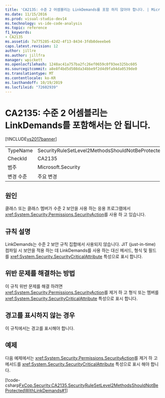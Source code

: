 ```yaml
---
title: 'CA2135: 수준 2 어셈블리는 LinkDemands를 포함 하지 않아야 합니다. | Microsoft Docs'
ms.date: 11/15/2016
ms.prod: visual-studio-dev14
ms.technology: vs-ide-code-analysis
ms.topic: reference
f1_keywords:
- CA2135
ms.assetid: 7a775285-42d2-4f13-8434-3fdb0deeebe6
caps.latest.revision: 12
author: jillre
ms.author: jillfra
manager: wpickett
ms.openlocfilehash: 1248ac41a757ba2fc26ef0659c0f93ee325bc605
ms.sourcegitcommit: a8e8f4bd5d508da34bbe9f2d4d9fa94da0539de0
ms.translationtype: MT
ms.contentlocale: ko-KR
ms.lasthandoff: 10/19/2019
ms.locfileid: "72602939"
---
```

# <a name="ca2135-level-2-assemblies-should-not-contain-linkdemands"></a>CA2135: 수준 2 어셈블리는 LinkDemands를 포함해서는 안 됩니다.
[!INCLUDE[vs2017banner](../includes/vs2017banner.md)]

|||
|-|-|
|TypeName|SecurityRuleSetLevel2MethodsShouldNotBeProtectedWithLinkDemands|
|CheckId|CA2135|
|범주|Microsoft.Security|
|변경 수준|주요 변경|

## <a name="cause"></a>원인
 클래스 또는 클래스 멤버가 수준 2 보안을 사용 하는 응용 프로그램에서 <xref:System.Security.Permissions.SecurityAction>를 사용 하 고 있습니다.

## <a name="rule-description"></a>규칙 설명
 LinkDemands는 수준 2 보안 규칙 집합에서 사용되지 않습니다. JIT (just-in-time) 컴파일 시 보안을 적용 하는 데 LinkDemands를 사용 하는 대신 메서드, 형식 및 필드를 <xref:System.Security.SecurityCriticalAttribute> 특성으로 표시 합니다.

## <a name="how-to-fix-violations"></a>위반 문제를 해결하는 방법
 이 규칙 위반 문제를 해결 하려면 <xref:System.Security.Permissions.SecurityAction>를 제거 하 고 형식 또는 멤버를 <xref:System.Security.SecurityCriticalAttribute> 특성으로 표시 합니다.

## <a name="when-to-suppress-warnings"></a>경고를 표시하지 않는 경우
 이 규칙에서는 경고를 표시해야 합니다.

## <a name="example"></a>예제
 다음 예제에서는 <xref:System.Security.Permissions.SecurityAction>를 제거 하 고 메서드를 <xref:System.Security.SecurityCriticalAttribute> 특성으로 표시 해야 합니다.

 [!code-csharp[FxCop.Security.CA2135.SecurityRuleSetLevel2MethodsShouldNotBeProtectedWithLinkDemands#1](../snippets/csharp/VS_Snippets_CodeAnalysis/fxcop.security.ca2135.securityrulesetlevel2methodsshouldnotbeprotectedwithlinkdemands/cs/ca2135.cs#1)]
